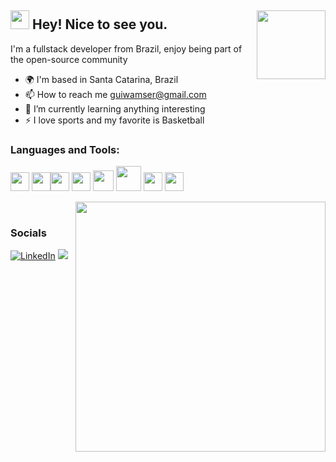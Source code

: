 ## <img src="https://emojis.slackmojis.com/emojis/images/1531849430/4246/blob-sunglasses.gif?1531849430" width="30"/> Hey! Nice to see you.  <img align="right" width="110" src="https://komarev.com/ghpvc/?username=guiwamser&style=flat-square&color=blueviolet"/>

I'm a fullstack developer from Brazil, enjoy being part of the open-source community 

+ 🌍  I'm based in Santa Catarina, Brazil
+ :mailbox: How to reach me guiwamser@gmail.com
+ 🌱 I’m currently learning anything interesting
+ ⚡ I love sports and my favorite is Basketball

###  Languages and Tools:
<img src = 'https://github.com/MarikIshtar007/MarikIshtar007/blob/master/images/python2.png' height='30'/>  <img src = 'https://github.com/MarikIshtar007/MarikIshtar007/blob/master/images/html.svg' width='30'/><img src = 'https://github.com/MarikIshtar007/MarikIshtar007/blob/master/images/css.svg' width='30'/> <img src = 'https://github.com/MarikIshtar007/MarikIshtar007/blob/master/images/js.svg' width='30'/> <img src = 'https://github.com/MarikIshtar007/MarikIshtar007/blob/master/images/bootstrap.svg' width='33'/> <img src = 'https://github.com/MarikIshtar007/MarikIshtar007/blob/master/images/django.svg' height='40'/> <img src = 'https://raw.githubusercontent.com/danielcranney/readme-generator/main/public/icons/skills/flask-colored.svg' width='30'/> <img src = 'https://github.com/MarikIshtar007/MarikIshtar007/blob/master/images/git.svg' width='30'/>


<img align="right" width="400" src="https://github-readme-stats.vercel.app/api?username=guiwamser&show_icons=true&theme=aura&include_all_commits=true"/>

<br>


### Socials
<p><a href="https://www.linkedin.com/in/guiwamser" target="_blank"><img alt="LinkedIn" src="https://img.shields.io/badge/linkedin-%230077B5.svg?&style=for-the-badge&logo=linkedin&logoColor=white" /></a>
<a href="https://discord.com/users/536367568500293634" target="_blank" rel="noreferrer"><img src="https://img.shields.io/badge/Discord-5865F2?style=for-the-badge&logo=discord&logoColor=white"  /></a> </p> 

